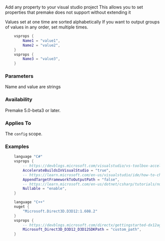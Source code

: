 Add any property to your visual studio project
This allows you to set properties that premake does not support without extending it

Values set at one time are sorted alphabetically
If you want to output groups of values in any order, set multiple times.

```lua
	vsprops {
		Name1 = "value1",
		Name2 = "value2",
	}
	vsprops {
		Name3 = "value3",
	}
```

### Parameters ###

Name and value are strings

### Availability ###

Premake 5.0-beta3 or later.

### Applies To ###

The `config` scope.

### Examples ###

```lua
	language "C#"
	vsprops {
		-- https://devblogs.microsoft.com/visualstudio/vs-toolbox-accelerate-your-builds-of-sdk-style-net-projects/
		AccelerateBuildsInVisualStudio = "true",
		-- https://learn.microsoft.com/en-us/visualstudio/ide/how-to-change-the-build-output-directory?view=vs-2022
		AppendTargetFrameworkToOutputPath = "false",
		-- https://learn.microsoft.com/en-us/dotnet/csharp/tutorials/nullable-reference-types
		Nullable = "enable",
	}
```
```lua
	language "C++"
	nuget {
		"Microsoft.Direct3D.D3D12:1.608.2"
	}
	vsprops {
		-- https://devblogs.microsoft.com/directx/gettingstarted-dx12agility/#2-set-agility-sdk-parameters
		Microsoft_Direct3D_D3D12_D3D12SDKPath = "custom_path",
	}
```

